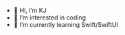 - 👋 Hi, I’m KJ
- 👀 I’m interested in coding 
- 🌱 I’m currently learning Swift/SwiftUI


<!---
digitallimat/digitallimat is a ✨ special ✨ repository because its `README.md` (this file) appears on your GitHub profile.
You can click the Preview link to take a look at your changes.
--->
